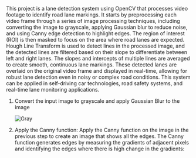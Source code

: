 This project is a lane detection system using OpenCV that processes video footage to identify road lane markings. It starts by preprocessing each video frame through a series of image processing techniques, including converting the image to grayscale, applying Gaussian blur to reduce noise, and using Canny edge detection to highlight edges. The region of interest (ROI) is then masked to focus on the area where road lanes are expected. Hough Line Transform is used to detect lines in the processed image, and the detected lines are filtered based on their slope to differentiate between left and right lanes. The slopes and intercepts of multiple lines are averaged to create smooth, continuous lane markings. These detected lanes are overlaid on the original video frame and displayed in real-time, allowing for robust lane detection even in noisy or complex road conditions. This system can be applied in self-driving car technologies, road safety systems, and real-time lane monitoring applications.
1. Convert the input image to grayscale and apply Gaussian Blur to the image

    ![Gray](https://github.com/user-attachments/assets/a58cd40b-e57d-47b8-89e9-f2dcfc83f6bc)

2. Apply the Canny function: Apply the Canny function on the image in the previous step to create an image that shows all the edges. The Canny function generates edges by measuring the gradients of adjacent pixels and identifying the edges 
   where there is high change in the gradients:
   
